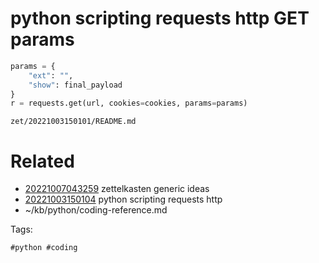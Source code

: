 # python scripting requests http GET params
```python
params = {
    "ext": "",
    "show": final_payload
}
r = requests.get(url, cookies=cookies, params=params)
```

` zet/20221003150101/README.md `

# Related

- [20221007043259](/zet/20221007043259/README.md) zettelkasten generic ideas
- [20221003150104](/zet/20221003150104/README.md) python scripting requests http
- ~/kb/python/coding-reference.md

Tags:

    #python #coding 
